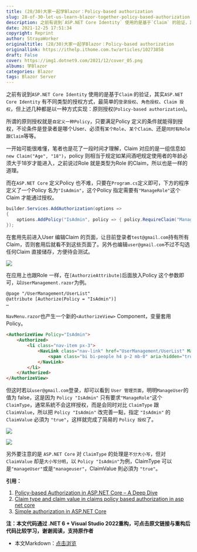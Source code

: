 ```yaml
---
title: (28/30)大家一起学Blazor：Policy-based authorization
slug: 28-of-30-let-us-learn-blazor-together-policy-based-authorization
description: 之前有说到`ASP.NET Core Identity` 使用的是基于`Claim` 的验证，其实`ASP.NET Core Identity` 有不同类型的授权方式，最简单的`登录授权`、`角色授权`、`Claim 授权`，但上述几种都是以一种方式实现：原则授权(`Policy-based authorization`)。
date: 2021-12-25 17:51:34
copyright: Reprint
author: StrayaWorker
originaltitle: (28/30)大家一起学Blazor：Policy-based authorization
originallink: https://ithelp.ithome.com.tw/articles/10273858
draft: False
cover: https://img1.dotnet9.com/2021/12/cover_05.png
albums: 学Blazor
categories: Blazor
tags: Blazor Server
---
```


之前有说到`ASP.NET Core Identity` 使用的是基于`Claim` 的验证，其实`ASP.NET Core Identity` 有不同类型的授权方式，最简单的`登录授权`、`角色授权`、`Claim 授权`，但上述几种都是以一种方式实现：原则授权(`Policy-based authorization`)。

所谓的原则授权就是`自定义一种Policy`，只要满足Policy 定义的条件就能得到授权，不论条件是登录者是哪个User、必须有`某个Role`、`某个Claim`、还是`同时有Role 跟Claim`等等。

一开始可能很难懂，笔者也是花了一段时间才理解，Claim 对应的是一组信息如`new Claim("Age", "18")`，policy 则相当于规定如某间酒吧规定使用者的年龄必须大于18岁才能进入，之前说过Role 就是类型为Role 的Claim，所以也是一样的道理。

而在`ASP.NET Core` 定义Policy 也不难，只要在`Program.cs`定义即可，下方的程序定义了一个Policy 名为`"IsAdmin"`，这个Policy 指定需要有`"ManageRole"`这个Claim 才能通过授权。

```C#
builder.Services.AddAuthorization(options =>
{
	options.AddPolicy("IsAdmin", policy => { policy.RequireClaim("ManageRole"); });
});
```

在套用先前进入User 编辑Claim 的页面，让目前登录者`test@gmail.com`持有所有Claim，否则套用后就看不到这些页面了。另外也编辑`user@gmail.com`不过不勾选任何Claim 直接储存，方便待会测试。

![](https://img1.dotnet9.com/2021/12/4001.png)

在应用上也跟Role 一样，在`[AuthorzieAttribute]`后面放入Policy 这个参数即可，以`UserManagement.razor`为例。

```html
@page "/UserManagement/UserList"
@attribute [Authorize(Policy = "IsAdmin")]
…
```

`NavMenu.razor`也产生一个新的`<AuthorizeView>` Component，变量套用 Policy。

```html
<AuthorizeView Policy="IsAdmin">
	<Authorized>
		<li class="nav-item px-3">
			<NavLink class="nav-link" href="UserManagement/UserList" Match="NavLinkMatch.All">
				<span class="bi bi-people h4 p-2 mb-0" aria-hidden="true"></span> Users
			</NavLink>
		</li>
	</Authorized>
</AuthorizeView>
```

但这时若以`user@gmail.com`登录，却可以看到 `User 管理页面`，明明`ManageUser`的值为 false，这是因为 `Policy "IsAdmin"` 只有要求`"ManageRole"`这个 `ClaimType`，通常系統不会这样授权，而是会同时对比 `ClaimType` 跟 `ClaimValue`，所以把 `Policy "IsAdmin"` 改完善一點，指定 `"IsAdmin"` 的 `ClaimValue` 必須为 `"true"`，这样就完成了简易的 `Policy 授权`了。

![](https://img1.dotnet9.com/2021/12/4002.png)

![](https://img1.dotnet9.com/2021/12/4003.png)

另外要注意的是 `ASP.NET Core` 对 `ClaimType` 的处理是`不分大小写`，但对 `ClaimValue` 却是`大小写分明`，以 `Policy "IsAdmin"`为例，ClaimType 可以是`"manageUser"`或是`"manageuser"`，ClaimValue 則必須为 `"true"`。

**引用：**

1. [Policy-based Authorization in ASP.NET Core – A Deep Dive](https://www.red-gate.com/simple-talk/development/dotnet-development/policy-based-authorization-in-asp-net-core-a-deep-dive/)
2. [Claim type and claim value in claims policy based authorization in asp net core](https://www.youtube.com/watch?v=I2wgxzLbESA&list=PL6n9fhu94yhVkdrusLaQsfERmL_Jh4XmU&index=98)
3. [Simple authorization in ASP.NET Core](https://docs.microsoft.com/en-us/aspnet/core/security/authorization/simple?view=aspnetcore-5.0)

**注：本文代码通过 .NET 6 + Visual Studio 2022重构，可点击原文链接与重构后代码比较学习，谢谢阅读，支持原作者**

- 本文Markdown：[点击浏览](https://github.com/dotnet9/Assets.Dotnet9/blob/main/2021/12/2021-12-25_03.md)